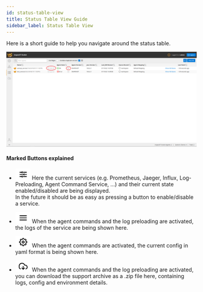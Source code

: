 ```yaml
---
id: status-table-view
title: Status Table View Guide
sidebar_label: Status Table View
---
```


Here is a short guide to help you navigate around the status table.

![Status Table View](assets/../../../assets/status-table-view-ui.png)

#### Marked Buttons explained
- ![Status Table View](assets/../../../assets/service-states-btn.png) Here the current services (e.g. Prometheus, Jaeger, Influx, Log-Preloading, Agent Command Service, ...) and their current state enabled/disabled are being displayed. <br>
In the future it should be as easy as pressing a button to enable/disable a service.

- ![Status Table View](assets/../../../assets/logs-btn.png) When the agent commands and the log preloading are activated, the logs of the service are being shown here.

- ![Status Table View](assets/../../../assets/config-btn.png) When the agent commands are activated, the current config in yaml format is being shown here.

- ![Status Table View](assets/../../../assets/download-archive-btn.png) When the agent commands and the log preloading are activated, you can download the support archive as a .zip file here, containing logs, config and environment details.